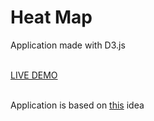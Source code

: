 <h1>Heat Map</h1>

<p>Application made with D3.js</p>
<br>
<a href="">LIVE DEMO</a>
<br>
<br>
<p>Application is based on <a href="https://www.freecodecamp.org/learn/data-visualization/data-visualization-projects/visualize-data-with-a-heat-map">this</a> idea</p>
